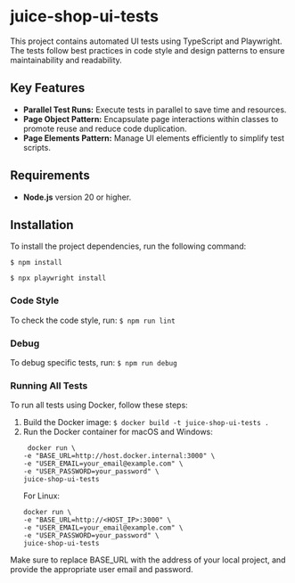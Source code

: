 # juice-shop-ui-tests

This project contains automated UI tests using TypeScript and Playwright. The tests follow best practices in code style and design patterns to ensure maintainability and readability.

## Key Features

- **Parallel Test Runs:** Execute tests in parallel to save time and resources.
- **Page Object Pattern:** Encapsulate page interactions within classes to promote reuse and reduce code duplication.
- **Page Elements Pattern:** Manage UI elements efficiently to simplify test scripts.

## Requirements

- **Node.js** version 20 or higher.

## Installation

To install the project dependencies, run the following command:

`$ npm install`

`$ npx playwright install`

### Code Style
 To check the code style, run:
 `$ npm run lint`

### Debug
 To debug specific tests, run:
 `$ npm run debug`

### Running All Tests

To run all tests using Docker, follow these steps:

1. Build the Docker image:
   `$ docker build -t juice-shop-ui-tests .`
2. Run the Docker container for macOS and Windows:
   ``` 
    docker run \
   -e "BASE_URL=http://host.docker.internal:3000" \
   -e "USER_EMAIL=your_email@example.com" \
   -e "USER_PASSWORD=your_password" \
   juice-shop-ui-tests
   ```
   For Linux:
   ``` 
   docker run \
   -e "BASE_URL=http://<HOST_IP>:3000" \
   -e "USER_EMAIL=your_email@example.com" \
   -e "USER_PASSWORD=your_password" \
   juice-shop-ui-tests
    ```
Make sure to replace BASE_URL with the address of your local project, and provide the appropriate user email and password.